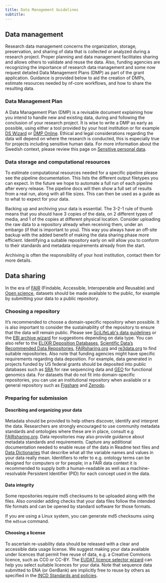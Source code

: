 ```yaml
---
title: Data Management Guidelines
subtitle:
---
```


## Data management
Research data management concerns the organization, storage, preservation, and sharing of data that is collected or analyzed during a research project. Proper planning and data management facilitates sharing and allows others to validate and reuse the data. Also, funding agencies are recognizing the importance of research data management and some now request detailed Data Management Plans (DMP) as part of the grant application. Guidance is provided below to aid the creation of DMPs, estimate resources needed by nf-core workflows, and how to share the resulting data.

### Data Management Plan

A Data Management Plan (DMP) is a revisable document explaining how you intend to handle new and existing data, during and following the conclusion of your research project.
It is wise to write a DMP as early as possible, using either a tool provided by your host institution or for example
[DS Wizard](https://ds-wizard.org/) or [DMP Online](https://dmponline.dcc.ac.uk/).
Ethical and legal considerations regarding the data will depend on where the research is conducted, this is especially true for projects including sensitive human data. For more  information about the Swedish context, please review this page on [Sensitive personal data](https://scilifelab-data-guidelines.readthedocs.io/en/latest/docs/general/sensitive_data.html).

### Data storage and computational resources

To estimate computational resources needed for a specific pipeline please see the pipeline documentation. This lists the different output filetypes you can expect.
In the future we hope to automate a full run of each pipeline after every release. The pipeline docs will then show a full set of results from a real run, along with all file sizes. This can then be used as a guide as to what to expect for your data.

Backing up and archiving your data is essential. The 3-2-1 rule of thumb means that you should have 3 copies of the data, on 2 different types of media, and 1 of the copies at different physical location. Consider uploading the raw data to a repository already when receiving them, under an embargo (if that is important to you). This way you always have an off-site backup with the added benefit of making the data sharing phase more efficient. Identifying a suitable repository early on will allow you to conform to their standards and metadata requirements already from the start.

Archiving is often the responsibility of your host institution, contact them for more details.

## Data sharing

In the era of [FAIR](https://www.force11.org/group/fairgroup/fairprinciples) (Findable, Accessible, Interoperable and Reusable) and [Open science](https://www.vr.se/english/mandates/open-science/open-access-to-research-data.html), datasets should be made available to the public, for example by submitting your data to a public repository.

### Choosing a repository

It’s recommended to choose a domain-specific repository when possible. It is also important to consider the sustainability of the repository to ensure that the data will remain public. Please see [SciLifeLab's data guidelines](https://scilifelab-data-guidelines.readthedocs.io/en/latest/docs/index.html) or the [EBI archive wizard](https://www.ebi.ac.uk/submission/) for suggestions depending on data type. You can also refer to the [ELIXIR Deposition Databases](https://elixir-europe.org/services/tag/elixir-deposition-databases), [Scientific Data’s Recommended Data Repositories](https://www.nature.com/sdata/policies/repositories), [FAIRsharing.org](https://fairsharing.org/databases/) and [re3data.org](https://www.re3data.org/) to find suitable repositories.
Also note that funding agencies might have specific requirements regarding data deposition. For example, data generated in projects funded by US federal grants should be deposited into public databases such as [SRA](https://www.ncbi.nlm.nih.gov/sra) for raw sequencing data and [GEO](https://www.ncbi.nlm.nih.gov/geo/) for functional genomics data. 
For datasets that do not fit into domain-specific repositories, you can use an institutional repository when available or a general repository such as [Figshare](https://figshare.com/) and [Zenodo](https://zenodo.org/).

### Preparing for submission

#### Describing and organizing your data

Metadata should be provided to help others discover, identify and interpret the data. Researchers are strongly encouraged to use community metadata standards and ontologies where these are in place, consult e.g [FAIRsharing.org](https://fairsharing.org/databases/). Data repositories may also provide guidance about metadata standards and requirements. Capture any additional documentation needed to enable reuse of the data in Readme text files and [Data Dictionaries](https://help.osf.io/hc/en-us/articles/360019739054-How-to-Make-a-Data-Dictionary) that describe what all the variable names and values in your data really mean. Identifiers to refer to e.g. ontology terms can be designed for computers or for people; in a FAIR data context it is recommended to supply both a human-readable as well as a machine-resolvable Persistent Identifier (PID) for each concept used in the data.

#### Data integrity

Some repositories require md5 checksums to be uploaded along with the files. Also consider adding checks that your data files follow the intended file formats and can be opened by standard software for those formats.

If you are using a Linux system, you can generate md5 checksums using the `md5sum` command.

#### Choosing a license

To ascertain re-usability data should be released with a clear and accessible data usage license. We suggest making your data available under licences that permit free reuse of data, e.g. a Creative Commons licence, such as CC0 or CC-BY. The [EUDAT licence selector wizard](https://ufal.github.io/public-license-selector/) can help you select suitable licences for your data. Note that sequence data submitted to ENA (or GenBank) are implicitly free to reuse by others as specified in the [INCD Standards and policies]( https://www.ebi.ac.uk/ena/standards-and-policies).
